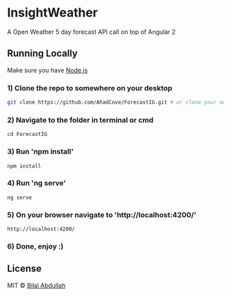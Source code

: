 # InsightWeather

A Open Weather 5 day forecast API call on top of Angular 2

## Running Locally

Make sure you have [Node.js](http://nodejs.org/)

### 1) Clone the repo to somewhere on your desktop 

```sh
git clone https://github.com/AhadCove/ForecastIG.git # or clone your own fork
```

### 2) Navigate to the folder in terminal or cmd

```
cd ForecastIG
```

<!--Run these commands without the quotes in terminal or cmd-->

### 3) Run 'npm install'

```
npm install
```

### 4) Run 'ng serve'

```
ng serve
```

### 5) On your browser navigate to 'http://localhost:4200/' 

```
http://localhost:4200/
```

### 6) Done, enjoy :)




## License

MIT &#169; [Bilal Abdullah](https://bilalabdullah.me)

